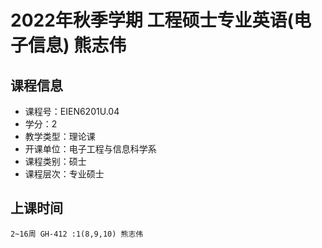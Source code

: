 # 2022年秋季学期 工程硕士专业英语(电子信息) 熊志伟






## 课程信息

- 课程号：EIEN6201U.04
- 学分：2
- 教学类型：理论课
- 开课单位：电子工程与信息科学系
- 课程类别：硕士
- 课程层次：专业硕士

## 上课时间

```
2~16周 GH-412 :1(8,9,10) 熊志伟
```

